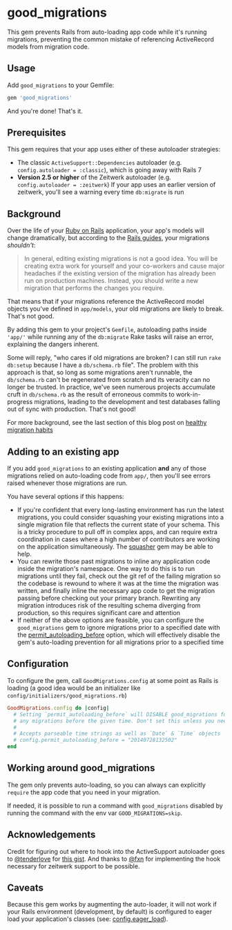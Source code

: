# good_migrations

This gem prevents Rails from auto-loading app code while it's running migrations,
preventing the common mistake of referencing ActiveRecord models from migration
code.

## Usage

Add `good_migrations` to your Gemfile:

``` ruby
gem 'good_migrations'
```

And you're done! That's it.

## Prerequisites

This gem requires that your app uses either of these autoloader strategies:

* The classic `ActiveSupport::Dependencies` autoloader (e.g. `config.autoloader
  = :classic`), which is going away with Rails 7
* **Version 2.5 or higher** of the Zeitwerk autoloader (e.g. `config.autoloader =
  :zeitwerk`) If your app uses an earlier version of zeitwerk, you'll see a
  warning every time `db:migrate` is run

## Background

Over the life of your [Ruby on Rails](http://rubyonrails.org) application, your
app's models will change dramatically, but according to the [Rails
guides](http://guides.rubyonrails.org/active_record_migrations.html#changing-existing-migrations), your migrations _shouldn't_:

> In general, editing existing migrations is not a good idea. You will be
creating extra work for yourself and your co-workers and cause major headaches
if the existing version of the migration has already been run on production
machines. Instead, you should write a new migration that performs the changes you
require.

That means that if your migrations reference the ActiveRecord model objects
you've defined in `app/models`, your old migrations are likely to break. That's
not good.

By adding this gem to your project's `Gemfile`, autoloading paths inside `'app/'`
while running any of the `db:migrate` Rake tasks will raise an error, explaining
the dangers inherent.

Some will reply, "who cares if old migrations are broken? I can still run `rake
db:setup` because I have a `db/schema.rb` file". The problem with this approach
is that, so long as some migrations aren't runnable, the `db/schema.rb` can't
be regenerated from scratch and its veracity can no longer be trusted. In
practice, we've seen numerous projects accumulate cruft in `db/schema.rb` as the
result of erroneous commits to work-in-progress migrations, leading to the
development and test databases falling out of sync with production. That's not
good!

For more background, see the last section of this blog post on [healthy migration
habits](http://blog.testdouble.com/posts/2014-11-04-healthy-migration-habits.html)

## Adding to an existing app

If you add `good_migrations` to an existing application **and** any of those
migrations relied on auto-loading code from `app/`, then you'll see errors
raised whenever those migrations are run.

You have several options if this happens:

* If you're confident that every long-lasting environment has run the latest
  migrations, you could consider squashing your existing migrations into a
  single migration file that reflects the current state of your schema. This is
  a tricky procedure to pull off in complex apps, and can require extra
  coordination in cases where a high number of contributors are working on the
  application simultaneously. The
  [squasher](https://github.com/jalkoby/squasher) gem may be able to help.
* You can rewrite those past migrations to inline any application code inside
  the migration's namespace. One way to do this is to run migrations until they
  fail, check out the git ref of the failing migration so the codebase is
  rewound to where it was at the time the migration was written, and finally
  inline the necessary app code to get the migration passing before checking out
  your primary branch. Rewriting any migration introduces risk of the resulting
  schema diverging from production, so this requires significant care and
  attention
* If neither of the above options are feasible, you can configure the
  `good_migrations` gem to ignore migrations prior to a specified date with the
  [permit_autoloading_before](#permit_autoloading_before-configuration)
  option, which will effectively disable the gem's auto-loading prevention for
  all migrations prior to a specified time

## Configuration

To configure the gem, call `GoodMigrations.config` at some point as Rails is
loading (a good idea would be an initializer like
`config/initializers/good_migrations.rb`)

```ruby
GoodMigrations.config do |config|
  # Setting `permit_autoloading_before` will DISABLE good_migrations for
  # any migrations before the given time. Don't set this unless you need to!
  #
  # Accepts parseable time strings as well as `Date` & `Time` objects
  # config.permit_autoloading_before = "20140728132502"
end
```

## Working around good_migrations

The gem only prevents auto-loading, so you can always can explicitly `require`
the app code that you need in your migration.

If needed, it is possible to run a command with `good_migrations` disabled by
running the command with the env var `GOOD_MIGRATIONS=skip`.

## Acknowledgements

Credit for figuring out where to hook into the ActiveSupport autoloader goes
to [@tenderlove](https://github.com/tenderlove) for [this
gist](https://gist.github.com/tenderlove/44447d1b1e466a28eb3f). And thanks to
[@fxn](https://github.com/fxn) for implementing the hook necessary for zeitwerk
support to be possible.

## Caveats

Because this gem works by augmenting the auto-loader, it will not work if your
Rails environment (development, by default) is configured to eager load your
application's classes (see:
[config.eager_load](http://edgeguides.rubyonrails.org/configuring.html#rails-general-configuration)).
